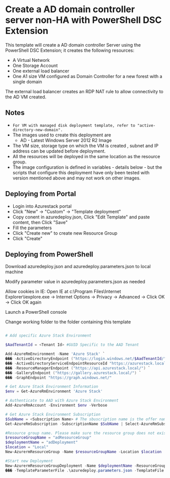 # Create a AD domain controller server non-HA with PowerShell DSC Extension

This template will create a AD domain controller Server using the PowerShell DSC Extension; it creates the following resources:

+	A Virtual Network
+	One Storage Account
+	One external load balancer
+	One A1 size VM configured as Domain Controller for a new forest with a single domain

The external load balancer creates an RDP NAT rule to allow connectivity to the AD VM created.

## Notes

+   `For VM with managed disk deployment template, refer to "active-directory-new-domain".`
+ 	The images used to create this deployment are
	+ 	AD - Latest Windows Server 2012 R2 Image
+	The VM size, storage type on which the VM is created , subnet and IP address can be updated before deployment. 
+	All the resources will be deployed in the same location as the resource group.
+ 	The image configuration is defined in variables - details below - but the scripts that configure this deployment have only been tested with version mentioned above and may not work on other images.

## Deploying from Portal

+	Login into Azurestack portal
+	Click "New" -> "Custom" -> "Template deployment"
+	Copy conent in azuredeploy.json, Click "Edit Template" and paste content, then Click "Save"
+	Fill the parameters
+	Click "Create new" to create new Resource Group
+	Click "Create"


## Deploying from PowerShell

Download azuredeploy.json and azuredeploy.parameters.json to local machine 

Modify parameter value in azuredeploy.parameters.json as needed 

Allow cookies in IE: Open IE at c:\Program Files\Internet Explorer\iexplore.exe -> Internet Options -> Privacy -> Advanced -> Click OK -> Click OK again

Launch a PowerShell console

Change working folder to the folder containing this template

```PowerShell

# Add specific Azure Stack Environment 

$AadTenantId = <Tenant Id> #GUID Specific to the AAD Tenant 

Add-AzureRmEnvironment -Name 'Azure Stack' `
��� -ActiveDirectoryEndpoint ("https://login.windows.net/$AadTenantId/") `
��� -ActiveDirectoryServiceEndpointResourceId "https://azurestack.local-api/" `
��� -ResourceManagerEndpoint ("https://api.azurestack.local/") `
��� -GalleryEndpoint ("https://gallery.azurestack.local/") `
��� -GraphEndpoint "https://graph.windows.net/"

# Get Azure Stack Environment Information 
$env = Get-AzureRmEnvironment 'Azure Stack' 

# Authenticate to AAD with Azure Stack Environment 
Add-AzureRmAccount -Environment $env -Verbose 

# Get Azure Stack Environment Subscription 
$SubName = <Subscription Name> # The sbuscription name is the offer name by default 
Get-AzureRmSubscription -SubscriptionName $SubName | Select-AzureRmSubscription

#Resource group name. Please make sure the resource group does not exist 
$resourceGroupName = "adResourceGroup"
$deploymentName = "adDeployment"
$location = "Local" 
New-AzurermResourceGroup -Name $resourceGroupName -Location $location 

#Start new Deployment
New-AzurermResourceGroupDeployment -Name $deploymentName -ResourceGroupName $resourceGroupName `
��� -TemplateParameterFile .\azuredeploy.parameters.json -TemplateFile .\azuredeploy.json